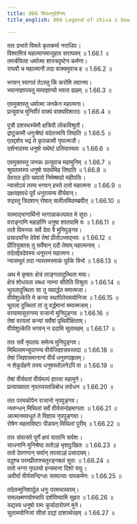 ```yaml
---
title: 066 शिवधनुर्दर्शनम्
title_english: 066 Legend of shiva s bow

---
```


ततः प्रभाते विमले कृतकर्मा नराधिपः।  
विश्वामित्रं महात्मानमाजुहाव सराघवम् ॥ 1.66.1 ॥   
तमर्चयित्वा धर्मात्मा शास्त्रदृष्टेन कर्मणा।  
राघवौ च महात्मानौ तदा वाक्यमुवाच ह ॥ 1.66.2 ॥   

भगवन् स्वागतं तेऽस्तु किं करोमि तवानघ।  
भवानाज्ञापयतु मामाज्ञाप्यो भवता ह्यहम् ॥ 1.66.3 ॥   

एवमुक्तस्तु धर्मात्मा जनकेन महात्मना।  
प्रत्युवाच मुनिर्वीरं वाक्यं वाक्यविशारदः ॥ 1.66.4 ॥   

पुत्रौ दशरथस्येमौ क्षत्रियौ लोकविश्रुतौ।  
द्रष्टुकामौ धनुःश्रेष्ठं यदेतत्त्वयि तिष्ठति ॥ 1.66.5 ॥   
एतद्दर्शय भद्रं ते कृतकामौ नृपात्मजौ।  
दर्शनादस्य धनुषो यथेष्टं प्रतियास्यतः ॥ 1.66.6 ॥   

एवमुक्तस्तु जनकः प्रत्युवाच महामुनिम् ॥ 1.66.7 ॥   
श्रूयतामस्य धनुषो यदर्थमिह तिष्ठति ॥ 1.66.8 ॥   
देवरात इति ख्यातो निमेष्षष्ठो महीपतिः।  
न्यासोऽयं तस्य भगवन् हस्ते दत्तो महात्मना ॥ 1.66.9 ॥   
दक्षयज्ञवधे पूर्वं धनुरायम्य वीर्यवान्।  
रुद्रस्तु त्रिदशान् रोषात् सलीलमिदमब्रवीत् ॥ 1.66.10 ॥   

यस्माद्भागार्थिनो भागान्नाकल्पयत मे सुराः।  
वराङ्गाणि महार्हाणि धनुषा शातयामि वः ॥ 1.66.11 ॥   
ततो विमनसः सर्वे देवा वै मुनिपुङ्गव।  
प्रसादयन्ति देवेशं तेषां प्रीतोऽभवद्भवः ॥ 1.66.12 ॥   
प्रीतियुक्तस् तु सर्वेषान् ददौ तेषाम् महात्मनाम् ।  
तदेतद्देवदेवस्य धनूरत्नं महात्मनः।  
न्यासभूतं तदा न्यस्तमस्माकं पूर्वके विभो ॥ 1.66.13 ॥   

अथ मे कृषतः क्षेत्रं लाङ्गलादुत्थिता मया।  
क्षेत्रं शोधयता लब्धा नाम्ना सीतेति विश्रुता ॥ 1.66.14 ॥   
भूतलादुत्थिता सा तु व्यवर्द्धत ममात्मजा।  
वीर्यशुल्केति मे कन्या स्थापितेयमयोनिजा ॥ 1.66.15 ॥   
भूतला दुत्थितां तां तु वर्द्धमानां ममात्मजाम्।  
वरयामासुरागम्य राजानो मुनिपुङ्गव ॥ 1.66.16 ॥   
तेषां वरयतां कन्यां सर्वेषां पृथिवीक्षिताम्।  
वीर्यशुल्केति भगवन् न ददामि सुतामहम् ॥ 1.66.17 ॥   

ततः सर्वे नृपतयः समेत्य मुनिपुङ्गव।  
मिथिलामभ्युपागम्य वीर्यजिज्ञासवस्तदा ॥ 1.66.18 ॥   
तेषां जिज्ञासमानानां वीर्यं धनुरुपाहृतम्।  
न शेकुर्ग्रहणे तस्य धनुषस्तोलनेऽपि वा ॥ 1.66.19 ॥   

तेषां वीर्यवतां वीर्यमल्पं ज्ञात्वा महामुने।  
प्रत्याख्याता नृपतयस्तन्निबोध तपोधन ॥ 1.66.20 ॥   

ततः परमकोपेन राजानो नृपपुङ्गव।  
न्यरुन्धन् मिथिलां सर्वे वीर्यसन्देहमागताः ॥ 1.66.21 ॥   
आत्मानमवधूतं ते विज्ञाय नृपपुङ्गवाः।  
रोषेण महताविष्टाः पीडयन् मिथिलां पुरीम् ॥ 1.66.22 ॥   

ततः संवत्सरे पूर्णे क्षयं यातानि सर्वशः।  
साधनानि मुनिश्रेष्ठ ततोऽहं भृशदुःखितः ॥ 1.66.23 ॥   
ततो देवगणान् सर्वान् तपसाऽहं प्रसादयम्।  
ददुश्च परमप्रीताश्चतुरङ्गबलं सुराः ॥ 1.66.24 ॥   
ततो भग्ना नृपतयो हन्यमाना दिशो ययुः।  
अवीर्या वीर्यसन्दिग्धाः सामात्याः पापकर्मणः ॥ 1.66.25 ॥   

तदेतन्मुनिशार्दूल धनुः परमभास्वरम्।  
रामलक्ष्मणयोश्चापि दर्शयिष्यामि सुव्रत ॥ 1.66.26 ॥   
यद्यस्य धनुषो रामः कुर्यादारोपणं मुने।  
सुतामयोनिजां सीतां दद्यां दाशरथेरहम् ॥ 1.66.27 ॥   